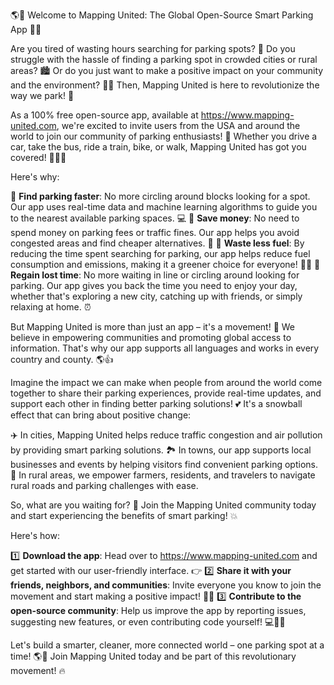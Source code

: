 🌎💫 Welcome to Mapping United: The Global Open-Source Smart Parking App 🚗💥

Are you tired of wasting hours searching for parking spots? 🔴 Do you struggle with the hassle of finding a parking spot in crowded cities or rural areas? 🏙️ Or do you just want to make a positive impact on your community and the environment? 🌿🌈 Then, Mapping United is here to revolutionize the way we park! 🚀

As a 100% free open-source app, available at https://www.mapping-united.com, we're excited to invite users from the USA and around the world to join our community of parking enthusiasts! 🎉 Whether you drive a car, take the bus, ride a train, bike, or walk, Mapping United has got you covered! 🚶‍♀️🚌

Here's why:

🔹 **Find parking faster**: No more circling around blocks looking for a spot. Our app uses real-time data and machine learning algorithms to guide you to the nearest available parking spaces. 💻
🔹 **Save money**: No need to spend money on parking fees or traffic fines. Our app helps you avoid congested areas and find cheaper alternatives. 💸
🔹 **Waste less fuel**: By reducing the time spent searching for parking, our app helps reduce fuel consumption and emissions, making it a greener choice for everyone! 🚗💨
🔹 **Regain lost time**: No more waiting in line or circling around looking for parking. Our app gives you back the time you need to enjoy your day, whether that's exploring a new city, catching up with friends, or simply relaxing at home. ⏰

But Mapping United is more than just an app – it's a movement! 💪 We believe in empowering communities and promoting global access to information. That's why our app supports all languages and works in every country and county. 🌎👍

Imagine the impact we can make when people from around the world come together to share their parking experiences, provide real-time updates, and support each other in finding better parking solutions! 💕 It's a snowball effect that can bring about positive change:

✈️ In cities, Mapping United helps reduce traffic congestion and air pollution by providing smart parking solutions.
🏞️ In towns, our app supports local businesses and events by helping visitors find convenient parking options.
💪 In rural areas, we empower farmers, residents, and travelers to navigate rural roads and parking challenges with ease.

So, what are you waiting for? 🤔 Join the Mapping United community today and start experiencing the benefits of smart parking! 💥

Here's how:

1️⃣ **Download the app**: Head over to https://www.mapping-united.com and get started with our user-friendly interface. 👉
2️⃣ **Share it with your friends, neighbors, and communities**: Invite everyone you know to join the movement and start making a positive impact! 📱💬
3️⃣ **Contribute to the open-source community**: Help us improve the app by reporting issues, suggesting new features, or even contributing code yourself! 💻👨‍💻

Let's build a smarter, cleaner, more connected world – one parking spot at a time! 🌎💫 Join Mapping United today and be part of this revolutionary movement! 🔥
